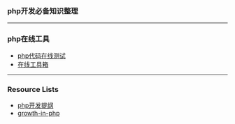 ### php开发必备知识整理

---

### php在线工具

- [php代码在线测试](http://www.shucunwang.com/RunCode/php/)
- [在线工具箱](http://tool.oschina.net/apidocs)

---

### Resource Lists


- [php开发提纲](php开发的提纲.md)
- [growth-in-php](growth-in-php/php开发的提纲.md)